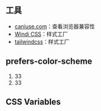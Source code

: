 ## 工具

- [caniuse.com](https://www.caniuse.com/#search=prefers-color-scheme)：查看浏览器兼容性
- [Windi CSS](https://windicss.org/)：样式工厂
- [tailwindcss](https://tailwindcss.com//)：样式工厂

## prefers-color-scheme

1. 33
2. 33

## CSS Variables

